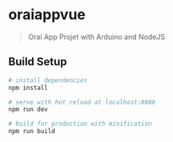 # oraiappvue

> Oraï App Projet with Arduino and NodeJS

## Build Setup

``` bash
# install dependencies
npm install

# serve with hot reload at localhost:8080
npm run dev

# build for production with minification
npm run build
```
